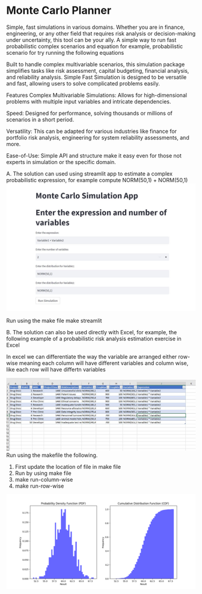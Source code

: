 # Monte Carlo Planner
Simple, fast simulations in various domains. Whether you are in finance, engineering, or any other field that requires risk analysis or decision-making under uncertainty, this tool can be your ally. A simple way to run fast probabilistic complex scenarios and equation for example, probabilistic scenario for try running the following equations 


Built to handle complex multivariable scenarios, this simulation package simplifies tasks like risk assessment, capital budgeting, financial analysis, and reliability analysis. Simple Fast Simulation is designed to be versatile and fast, allowing users to solve complicated problems easily.

Features
Complex Multivariable Simulations: Allows for high-dimensional problems with multiple input variables and intricate dependencies.

Speed: Designed for performance, solving thousands or millions of scenarios in a short period.

Versatility: This can be adapted for various industries like finance for portfolio risk analysis, engineering for system reliability assessments, and more.

Ease-of-Use: Simple API and structure make it easy even for those not experts in simulation or the specific domain.

A. The solution can used using streamlit app to estimate a complex probabilistic expression, for example compute NORM(50,1) + NORM(50,1)
![Screenshot](streamlit.JPG)

Run using the make file 
make streamlit

B. The solution can also be used directly with Excel, for example, the following example of a probabilistic risk analysis estimation exercise in Excel

In excel we can differentiate the way the variable are arranged either row-wise meaning each column will have different variables and column wise, like each row will have differtn variables

![Screenshot](excel_capture.JPG)
Run using the makefile the following. 

1. First update the location of file in make file
2. Run by using make file
3. make run-column-wise 
4. make run-row-wise

![Screenshot](chart.png)
